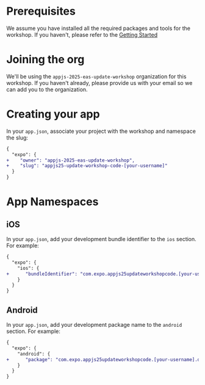 # Prerequisites

We assume you have installed all the required packages and tools for the workshop. If you haven't, please refer to the [Getting Started](https://github.com/expo/appjs25-eas-update-workshop-code)

# Joining the org

We'll be using the `appjs-2025-eas-update-workshop` organization for this workshop. If you haven't already, please provide us with your email so we can add you to the organization.

# Creating your app

In your `app.json`, associate your project with the workshop and namespace the slug:

```diff
{
  "expo": {
+    "owner": "appjs-2025-eas-update-workshop",
+    "slug": "appjs25-update-workshop-code-[your-username]"
  }
}
```

# App Namespaces

## iOS

In your `app.json`, add your development bundle identifier to the `ios` section. For example:

```diff
{
  "expo": {
    "ios": {
+      "bundleIdentifier": "com.expo.appjs25updateworkshopcode.[your-username].development"
    }
  }
}
```

## Android

In your `app.json`, add your development package name to the `android` section. For example:

```diff
{
  "expo": {
    "android": {
+      "package": "com.expo.appjs25updateworkshopcode.[your-username].development"
    }
  }
}
```
